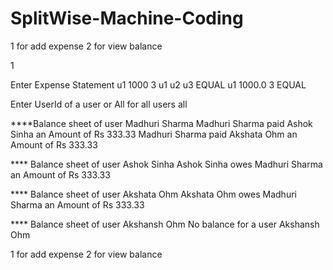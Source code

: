 # SplitWise-Machine-Coding

1 for add expense 2 for view balance

1

Enter Expense Statement
u1 1000 3 u1 u2 u3 EQUAL
u1
1000.0
3
EQUAL

Enter UserId of a user or All for all users 
all


****Balance sheet of user Madhuri Sharma
Madhuri Sharma paid Ashok Sinha an Amount of Rs 333.33
Madhuri Sharma paid Akshata Ohm an Amount of Rs 333.33


**** Balance sheet of user Ashok Sinha
Ashok Sinha owes Madhuri Sharma an Amount of Rs 333.33


**** Balance sheet of user Akshata Ohm
Akshata Ohm owes Madhuri Sharma an Amount of Rs 333.33


**** Balance sheet of user Akshansh Ohm
No balance for a user Akshansh Ohm



1 for add expense 2 for view balance
